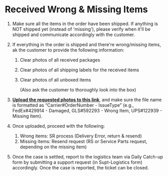 # Received Wrong & Missing Items
1. Make sure all the items in the order have been shipped. If anything is NOT shipped yet (instead of 'missing'), please verify when it'll be shipped and communicate accordingly with the customer.
   
2. If everything in the order is shipped and there're wrong/missing items, ak the customer to provide the following information:
	1. Clear photos of all received packages
	2. Clear photos of all shipping labels for the received items
	3. Clear photos of all unboxed items
	   
	   (Also ask the customer to thoroughly look into the box)
	   
3. **[Upload the requested photos to this link](https://drive.google.com/drive/folders/19T-1sa_fnAY8LXlOu6sbkeM4w7_m_sdF?usp=sharing)**, and make sure the file name is formatted as “Carrier#OrderNumber - IssueType” (e.g., FedEx#429914 - Damaged, GLS#592293 - Wrong Item, UPS#122939 - Missing Item).
   
4. Once uploaded, proceed with the following:
	1. Wrong items: SR process (Delivery Error, return & resend)
	2. Missing items: Resend request (RS or Service Parts request, depending on the missing item)
	   
5. Once the case is settled, report to the logistics team via Daily Catch-up form by submitting a support request (in Supt-Logistics form) accordingly. Once the case is reported, the ticket can be closed.